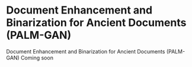 # Document Enhancement and Binarization for Ancient Documents (PALM-GAN)
Document Enhancement and Binarization for Ancient Documents (PALM-GAN)
Coming soon

